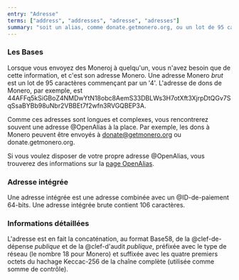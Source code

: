 ```yaml
---
entry: "Adresse"
terms: ["address", "addresses", "adresse", "adresses"]
summary: "soit un alias, comme donate.getmonero.org, ou un lot de 95 caractères commençant par un 4"
---
```


### Les Bases

Lorsque vous envoyez des Moneroj à quelqu'un, vous n'avez besoin que de cette information, et c'est son adresse Monero. Une adresse Monero *brut* est un lot de 95 caractères commençant par un '4'. L'adresse de dons de Monero, par exemple, est <span class="long-term">44AFFq5kSiGBoZ4NMDwYtN18obc8AemS33DBLWs3H7otXft3XjrpDtQGv7SqSsaBYBb98uNbr2VBBEt7f2wfn3RVGQBEP3A</span>.

Comme ces adresses sont longues et complexes, vous rencontrerez souvent une adresse @OpenAlias à la place. Par exemple, les dons à Monero peuvent être envoyés à <span class="long-term">donate@getmonero.org</span> ou <span class="long-term">donate.getmonero.org</span>.

Si vous voulez disposer de votre propre adresse @OpenAlias, vous trouverez des informations sur la [page OpenAlias](/resources/openalias).

### Adresse intégrée

Une adresse intégrée est une adresse combinée avec un @ID-de-paiement 64-bits. Une adresse intégrée brute contient 106 caractères.

### Informations détaillées

L'adresse est en fait la concaténation, au format Base58, de la @clef-de-dépense *publique* et de la @clef-d'audit *publique*, préfixée avec le type de réseau (le nombre 18 pour Monero) et suffixée avec les quatre premiers octets du hachage Keccac-256 de la chaîne complète (utilisée comme somme de contrôle).
